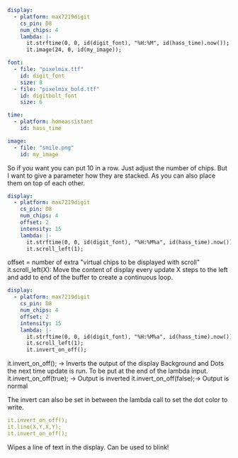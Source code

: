 ```yaml
display:
  - platform: max7219digit
    cs_pin: D8
    num_chips: 4
    lambda: |-
      it.strftime(0, 0, id(digit_font), "%H:%M", id(hass_time).now());
      it.image(24, 0, id(my_image));

font:
  - file: "pixelmix.ttf"
    id: digit_font
    size: 8
  - file: "pixelmix_bold.ttf"
    id: digitbolt_font
    size: 6

time:
  - platform: homeassistant
    id: hass_time

image:
  - file: "smile.png"
    id: my_image
```

So if you want you can put 10 in a row. Just adjust the number of chips. But I want to give a parameter how they are stacked. As you can also place them on top of each other.


```yaml
display:
  - platform: max7219digit
    cs_pin: D8
    num_chips: 4
    offset: 2
    intensity: 15
    lambda: |-
      it.strftime(0, 0, id(digit_font), "%H:%M%a", id(hass_time).now());
      it.scroll_left(1);
```
offset = number of extra "virtual chips to be displayed with scroll"
it.scroll_left(X): Move the content of display every update X steps to the left and add to end of the buffer to create a continuous loop.

```yaml
display:
  - platform: max7219digit
    cs_pin: D8
    num_chips: 4
    offset: 2
    intensity: 15
    lambda: |-
      it.strftime(0, 0, id(digit_font), "%H:%M%a", id(hass_time).now());
      it.scroll_left(1);
      it.invert_on_off();
```
it.invert_on_off(); -> Inverts the output of the display Background and Dots the next time update is run. To be put at the end of the lambda input.
it.invert_on_off(true); -> Output is inverted
it.invert_on_off(false);-> Output is normal

The invert can also be set in between the lambda call to set the dot color to write.
```yaml
it.invert_on_off();
it.line(X,Y,X,Y);
it.invert_on_off();
```
Wipes a line of text in the display. Can be used to blink!
